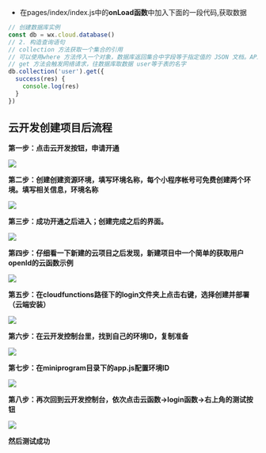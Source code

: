 * 在pages/index/index.js中的**onLoad函数**中加入下面的一段代码,获取数据

```js
// 创建数据库实例
const db = wx.cloud.database()
// 2. 构造查询语句
// collection 方法获取一个集合的引用
// 可以使用where 方法传入一个对象，数据库返回集合中字段等于指定值的 JSON 文档。API 也支持高级的查询条件（比如大于、小于、in 等）
// get 方法会触发网络请求，往数据库取数据 user等于表的名字
db.collection('user').get({
  success(res) {
    console.log(res)
  }
})
```

## 云开发创建项目后流程

**第一步：点击云开发按钮，申请开通**

![](E:\总结知识\Imgs\diyibu.png)

**第二步：创建创建资源环境，填写环境名称，每个小程序帐号可免费创建两个环境。填写相关信息，环境名称**

![](E:\总结知识\Imgs\dierbu.webp)

**第三步：成功开通之后进入；创建完成之后的界面。**

![](E:\总结知识\Imgs\第三步.png)

**第四步：仔细看一下新建的云项目之后发现，新建项目中一个简单的获取用户openId的云函数示例**

![](E:\总结知识\Imgs\第四步.png)

**第五步：在cloudfunctions路径下的login文件夹上点击右键，选择创建并部署（云端安装）**

![](E:\总结知识\Imgs\第六步.webp)

**第六步：在云开发控制台里，找到自己的环境ID，复制准备**

![](E:\总结知识\Imgs\diqibu.webp)

**第七步：在miniprogram目录下的app.js配置环境ID**

![](E:\总结知识\Imgs\第八步.png)

**第八步：再次回到云开发控制台，依次点击云函数->login函数->右上角的测试按钮**

![](E:\总结知识\Imgs\第九步.png)

**然后测试成功**